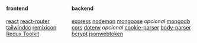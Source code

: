 <div style="display: flex; gap: 2rem">
<div>

#### frontend
[react](https://react.dev/)
[react-router](https://reactrouter.com/start/library/installation)
[tailwindcc](https://tailwindcss.com/docs/installation/using-vite)
[remixicon](https://remixicon.com/)
[Redux Toolkit](https://redux-toolkit.js.org/)

</div>

<div>

#### backend
[express](htttps://expressjs.com/)
[nodemon]([https://nodemonjs.)
[mongoose](https://mongoosejs.com/) *opcional*
[mongodb](https://www.mongodb.com/products/platform/cloud)
[cors](https://www.npmjs.com/package/cors)
[dotenv](https://www.npmjs.com/package/dotenv) *opcional*
[cookie-parser](https://www.npmjs.com/package/cookie-parser)
[body-parser](https://www.npmjs.com/package/body-parser)
[bcrypt](https://www.npmjs.com/package/bcrypt)
[jsonwebtoken](https://www.npmjs.com/package/jsonwebtoken)

</div>
</div>